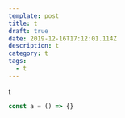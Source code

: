 ```yaml
---
template: post
title: t
draft: true
date: 2019-12-16T17:12:01.114Z
description: t
category: t
tags:
  - t
---
```

t

```javascript
const a = () => {}
```
